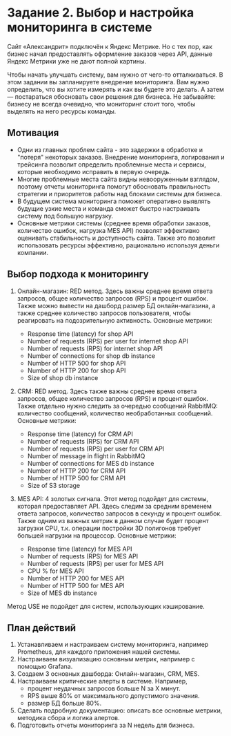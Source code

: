 # Задание 2. Выбор и настройка мониторинга в системе

Сайт «Александрит» подключён к Яндекс Метрике. Но с тех пор, как бизнес начал предоставлять оформление заказов через API, данные Яндекс Метрики уже не дают полной картины. 

Чтобы начать улучшать систему, вам нужно от чего-то отталкиваться. В этом задании вы запланируете внедрение мониторинга.
Вам нужно определить, что вы хотите измерять и как вы будете это делать. А затем —  постараться обосновать свои решения для бизнеса. Не забывайте: бизнесу не всегда очевидно, что мониторинг стоит того, чтобы выделять на него ресурсы команды.

## Мотивация

- Одни из главных проблем сайта - это задержки в обработке и "потеря" некоторых заказов. Внедрение мониторинга, логирования и трейсинга позволит определить проблемные места и сервисы, которые необходимо исправить в первую очередь.
- Многие проблемные места сайта видны невооруженным взглядом, поэтому отчеты мониторинга помогут обосновать правильность стратегии и приоритетов работы над блоками системы для бизнеса.
- В будущем система мониторинга поможет оперативно выявлять будущие узкие места и команда сможет быстро настраивать систему под большую нагрузку.
- Основные метрики системы (среднее время обработки заказов, количество ошибок, нагрузка MES API) позволят эффективно оценивать стабильность и доступность сайта. Также это позволит использовать ресурсы эффективно, рационально используя деньги компании.

## Выбор подхода к мониторингу

1. Онлайн-магазин: RED метод. Здесь важны среднее время ответа запросов, общее количество запросов (RPS) и процент ошибок. Также можно вывести на дашборд размер БД онлайн-магазина, а также среднее количество запросов пользователя, чтобы реагировать на подозрительную активность. Основные метрики:
    - Response time (latency) for shop API
    - Number of requests (RPS) per user for internet shop API
    - Number of requests (RPS) for internet shop API
    - Number of connections for shop db instance
    - Number of HTTP 500 for shop API
    - Number of HTTP 200 for shop API
    - Size of shop db instance

2. CRM: RED метод. Здесь также важны среднее время ответа запросов, общее количество запросов (RPS) и процент ошибок. Также отдельно нужно следить за очередью сообщений RabbitMQ: количество сообщений, количество необработанных сообщений. Основные метрики:
    - Response time (latency) for CRM API
    - Number of requests (RPS) for CRM API
    - Number of requests (RPS) per user for CRM API
    - Number of message in flight in RabbitMQ
    - Number of connections for MES db instance
    - Number of HTTP 200 for CRM API
    - Number of HTTP 500 for CRM API
    - Size of S3 storage

3. MES API: 4 золотых сигнала. Этот метод подойдет для системы, которая предоставляет API. Здесь следим за средним временем ответа запросов, количество запросов в секунду и процент ошибок. Также одним из важных метрик в данном случае будет процент загрузки CPU, т.к. операции постройки 3D полигонов требует большей нагрузки на процессор. Основные метрики:
    - Response time (latency) for MES API
    - Number of requests (RPS) for MES API
    - Number of requests (RPS) per user for MES API
    - CPU % for MES API
    - Number of HTTP 200 for MES API
    - Number of HTTP 500 for MES API
    - Size of MES db instance

Метод USE не подойдет для систем, использующих кэширование.

## План действий

1. Устанавливаем и настраиваем систему мониторинга, например Prometheus, для каждого приложения нашей системы.
2. Настраиваем визуализацию основным метрик, например с помощью Grafana.
3. Создаем 3 основных дашборда: Онлайн-магазин, CRM, MES.
4. Настраиваем критические алерты в системе. Например, 
    - процент неудачных запросов больше N за X минут.
    - RPS выше 80% от максимального допустимого значения.
    - размер БД больше 80%.
5. Сделать подробную документацию: описать все основные метрики, методика сбора и логика алертов.
6. Подготовить отчеты мониторинга за N недель для бизнеса.

